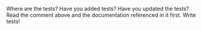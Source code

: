 <!--
Before creating a pull request, do the following.

* Read the Contributing guide linked above first.
* Read the documentation that comes with ALE with `:help ale-development`.

Have fun!
-->

Where are the tests? Have you added tests? Have you updated the tests? Read the
comment above and the documentation referenced in it first. Write tests!
